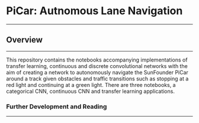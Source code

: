 # PiCar: Autnomous Lane Navigation
________________________________________________________________________________________________________________________________________

## Overview 
________________________________________________________________________________________________________________________________________

This repository contains the notebooks accompanying implementations of transfer learning, continuous and discrete convolutional networks with the aim of creating a network to autonomously navigate the SunFounder PiCar around a track given obstacles and traffic transitions such as stopping at a red light and continuing at a green light. There are three notebooks, a categorical CNN, continuous CNN and transfer learning applications.

### Further Development and Reading
________________________________________________________________________________________________________________________________________
